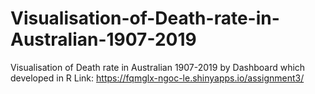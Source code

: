 # Visualisation-of-Death-rate-in-Australian-1907-2019
Visualisation of Death rate in Australian 1907-2019 by Dashboard which developed in R
Link: https://fqmglx-ngoc-le.shinyapps.io/assignment3/

